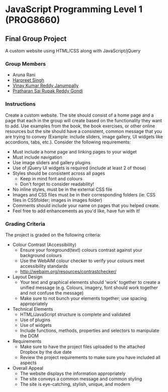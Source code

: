 # JavaScript Programming Level 1 (PROG8660)

## Final Group Project

A custom website using HTML/CSS along with JavaScript/jQuery

### Group Members

- Aruna Rani
- [Harpreet Singh](https://github.com/devhs89/)
- [Vinay Kumar Reddy Janumpally](https://github.com/vinayreddyj/)
- [Pratharan Sai Rupak Reddy Gondi](https://github.com/rupakreddy11/)

### Instructions

Create a custom website. The site should consist of a home page and a page that each in the group will create based on
the functionality they want to add. Use examples from the book, the book exercises, or other online resources but the
site should have a consistent, common message that you are trying to convey (Example: include sliders, image gallery, UI
widgets like accordions, tabs, etc.). Consider the following requirements:

- Must include a home page and linking pages to your widget
- Must include navigation
- Use image sliders and gallery plugins
- Use of jQuery UI widgets is required (include at least 2 of those)
- Styles should be consistent across all pages
    - Keep in mind font and colours
    - Don't forget to consider readability!
- No inline styles, must be in the external CSS file
- Images and CSS files must be in their corresponding folders (ie: CSS files in CSSfolder; images in images folder)
- Comments should include your name on pages that you helped create.
- Feel free to add enhancements as you'd like, have fun with it!

### Grading Criteria

The project is graded on the following criteria:

- Colour Contrast (Accessibility)
    - Ensure your foreground(text) colours contrast against your background colours
    - Use the WebAIM colour checker to verify your colours meet accessibility standards
    - http://webaim.org/resources/contrastchecker/
- Layout Design
    - Your text and graphical elements should 'work' together to create a unified message (e.g. Colours, imagery, font
      should work together and not confuse the message)
    - Make sure to not bunch your elements together; use spacing appropriately
- Technical Elements
    - HTML/JavaScript structure is complete and validated
    - Use of plugins
    - Use of widgets
    - Include functions, methods, properties and selectors to manipulate the DOM
- Requirements
    - Make sure to have the project files uploaded to the attached Dropbox by the due date
    - Review the project requirements to make sure you have included all aspects
- Overall Appeal
    - The website displays the information appropriately
    - The site conveys a common message and common styling
    - The site is eye-catching, stylish, unique, and modern